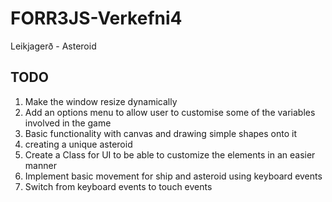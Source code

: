 # FORR3JS-Verkefni4
Leikjagerð - Asteroid


## TODO
1. Make the window resize dynamically
1. Add an options menu to allow user to customise some of the variables involved in the game
1. Basic functionality with canvas and drawing simple shapes onto it      
1. creating a unique asteroid
1. Create a Class for UI to be able to customize the elements in an easier manner
1. Implement basic movement for ship and asteroid using keyboard events
1. Switch from keyboard events to touch events

